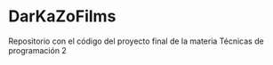 # DarKaZoFilms
Repositorio con el código del proyecto final de la materia Técnicas de programación 2
